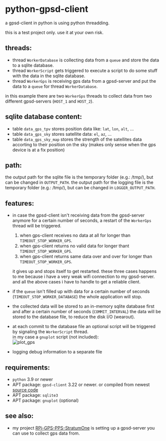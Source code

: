 # python-gpsd-client
a gpsd-client in python is using python threadding.

this is a test project only. use it at your own risk.

## threads:
- thread `WorkerDatabase` is collecting data from a `queue` and store the data to a sqlite database.
- thread `WorkerScript` gets triggered to execute a script to do some stuff with the data in the sqlite database.
- thread `WorkerGps` is receiving gps data from a gpsd-server and put the data to a `queue` for thread `WorkerDatabase`.

in this example there are two `WorkerGps` threads to collect data from two different gpsd-servers (`HOST_1` and `HOST_2`).

## sqlite database content:
- table `data_gps_tpv` stores position data like: `lat`, `lon`, `alt`, ...
- table `data_gps_sky` stores satellite data: `el`, `az`, ...
- table `data_gps_sky_map` stores the strength of the satellites data accorting to their position on the sky (makes only sense when the gps device is at a fix position)

## path:
the output path for the sqlite file is the temporary folder (e.g.: /tmp/), but can be changed in `OUTPUT_PATH`.
the output path for the logging file is the temporary folder (e.g.: /tmp/), but can be changed in `LOGGER_OUTPUT_PATH`.

## features:
- in case the gpsd-client isn't receiving data from the gpsd-server anymore for a certain number of seconds, a restart of the `WorkerGps` thread will be triggered.
  1. when gps-client receives no data at all for longer than `TIMEOUT_STOP_WORKER_GPS`.
  2. when gps-client returns no valid data for longer thant `TIMEOUT_STOP_WORKER_GPS`.
  3. when gps-client returns same data over and over for longer than `TIMEOUT_STOP_WORKER_GPS`.
  
  it gives up and stops itself to get restarted.
  these three cases happens to me because i have a very weak wifi connection to my gpsd-server. and all the above cases i have to handle to get a reliable client.
  
- if the `queue` isn't filled up with data for a certain number of seconds (`TIMEOUT_STOP_WORKER_DATABASE`) the whole application will stop.

- the collected data will be stored to an in-memory sqlite database first and after a certain number of seconds (`COMMIT_INTERVAL`) the data will be stored to the database file, to reduce the disk I/O (wearout).

- at each commit to the database file an optional script will be triggered by signaling the `WorkerScript` thread.</br>in my case a `gnuplot` script (not included):</br>
  ![plot_gps](https://user-images.githubusercontent.com/4750719/186476010-fa946047-6f9e-42da-87f7-65337ef11c98.jpg)

- logging debug information to a separate file

## requirements:

- `python` 3.9 or newer
- APT package: `gpsd-client` 3.22 or newer. or compiled from newest [source code](https://gitlab.com/gpsd/gpsd.git)
- APT package: `sqlite3`
- APT package: `gnuplot` (optional)

## see also:
- my project [RPi-GPS-PPS-StratumOne](https://github.com/beta-tester/RPi-GPS-PPS-StratumOne) is setting up a gpsd-server you can use to collect gps data from.
